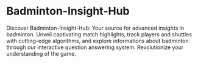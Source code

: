 # Badminton-Insight-Hub
Discover Badminton-Insight-Hub: Your source for advanced insights in badminton. Unveil captivating match highlights, track players and shuttles with cutting-edge algorithms, and explore informations about badminton through our interactive question answering system. Revolutionize your understanding of the game.
